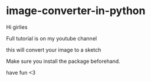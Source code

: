 # image-converter-in-python

Hi girlies

Full tutorial is on my youtube channel

this will convert your image to a sketch

Make sure you install the package beforehand.

have fun <3

